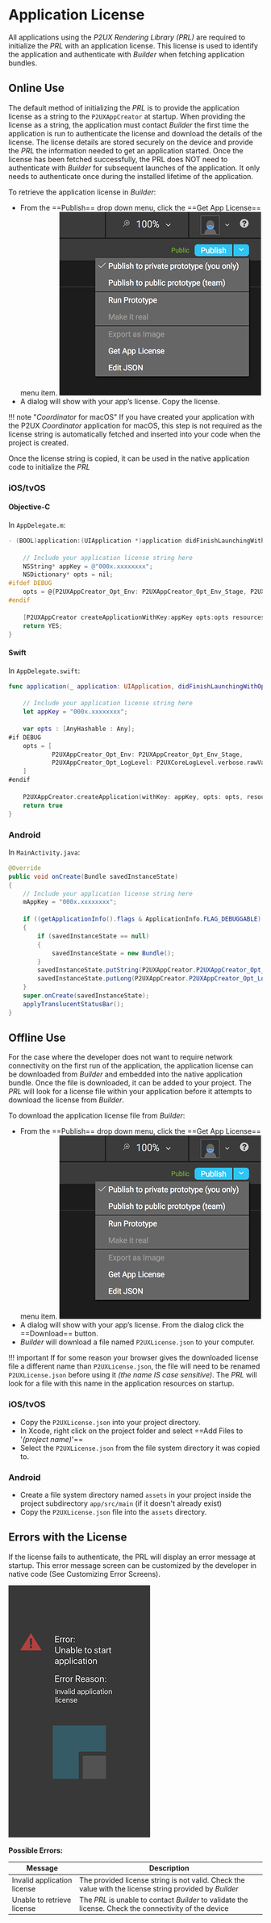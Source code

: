 # Application License

All applications using the *P2UX Rendering Library (PRL)* are required to initialize the *PRL* with an application license. This license is used to identify the application and authenticate with *Builder* when fetching application bundles. 

## Online Use
The default method of initializing the *PRL* is to provide the application license as a string to the `P2UXAppCreator` at startup. When providing the license as a string, the application must contact *Builder* the first time the application is run to authenticate the license and download the details of the license. The license details are stored securely on the device and provide the *PRL* the information needed to get an application started. Once the license has been fetched successfully, the PRL does NOT need to authenticate with *Builder* for subsequent launches of the application. It only needs to authenticate once during the installed lifetime of the application.

To retrieve the application license in *Builder*:

* From the ==Publish== drop down menu, click the ==Get App License== menu item.
![project wizard](../images/applicense/builderlicense.png)
* A dialog will show with your app’s license. Copy the license.

!!! note "*Coordinator* for macOS"
    If you have created your application with the P2UX *Coordinator* application for macOS, this step is not required as the license string is automatically fetched and inserted into your code when the project is created.

Once the license string is copied, it can be used in the native application code to initialize the *PRL*

### iOS/tvOS

#### Objective-C
In `AppDelegate.m`:
``` Objective-C hl_lines="4"
- (BOOL)application:(UIApplication *)application didFinishLaunchingWithOptions:(NSDictionary *)launchOptions {
    
    // Include your application license string here
    NSString* appKey = @"000x.xxxxxxxx";
    NSDictionary* opts = nil;
#ifdef DEBUG
    opts = @{P2UXAppCreator_Opt_Env: P2UXAppCreator_Opt_Env_Stage, P2UXAppCreator_Opt_LogLevel:[NSNumber numberWithInteger:P2UXCoreLogLevelVerbose]};
#endif

    [P2UXAppCreator createApplicationWithKey:appKey opts:opts resources:nil delegate:self];
    return YES;
}
```

#### Swift
In `AppDelegate.swift`:
``` Swift hl_lines="4"
func application(_ application: UIApplication, didFinishLaunchingWithOptions launchOptions: [UIApplicationLaunchOptionsKey: Any]?) -> Bool {
       
    // Include your application license string here  
    let appKey = "000x.xxxxxxxx";

    var opts : [AnyHashable : Any];
#if DEBUG
    opts = [
            P2UXAppCreator_Opt_Env: P2UXAppCreator_Opt_Env_Stage,
            P2UXAppCreator_Opt_LogLevel: P2UXCoreLogLevel.verbose.rawValue as NSNumber
    ]
#endif
        
    P2UXAppCreator.createApplication(withKey: appKey, opts: opts, resources: nil, delegate: self)
    return true
}
```

### Android
In `MainActivity.java`:
``` Java hl_lines="5"
@Override
public void onCreate(Bundle savedInstanceState)
{
    // Include your application license string here  
    mAppKey = "000x.xxxxxxxx";
    
    if ((getApplicationInfo().flags & ApplicationInfo.FLAG_DEBUGGABLE) == ApplicationInfo.FLAG_DEBUGGABLE)
    {
        if (savedInstanceState == null)
        {
            savedInstanceState = new Bundle();
        }
        savedInstanceState.putString(P2UXAppCreator.P2UXAppCreator_Opt_Env, P2UXAppCreator.P2UXAppCreator_Opt_Env_Stage);
        savedInstanceState.putLong(P2UXAppCreator.P2UXAppCreator_Opt_LogLevel, P2UXLog.P2UXCoreLogFlagVerbose);
    }
    super.onCreate(savedInstanceState);
    applyTranslucentStatusBar();
}
```

## Offline Use
For the case where the developer does not want to require network connectivity on the first run of the application, the application license can be downloaded from *Builder* and embedded into the native application bundle. Once the file is downloaded, it can be added to your project. The *PRL* will look for a license file within your application before it attempts to download the license from *Builder*.

To download the application license file from *Builder*:

* From the ==Publish== drop down menu, click the ==Get App License== menu item.
![project wizard](../images/applicense/builderlicense.png)
* A dialog will show with your app’s license. From the dialog click the ==Download== button.
* *Builder* will download a file named `P2UXLicense.json` to your computer. 

!!! important
    If for some reason your browser gives the downloaded license file a different name than `P2UXLicense.json`, the file will need to be renamed `P2UXLicense.json` before using it *(the name IS case sensitive)*. The *PRL* will look for a file with this name in the application resources on startup.


### iOS/tvOS

* Copy the `P2UXLicense.json` into your project directory.
* In Xcode, right click on the project folder and select ==Add Files to '*(project name)*'==
* Select the `P2UXLicense.json` from the file system directory it was copied to.

### Android

* Create a file system directory named `assets` in your project inside the project subdirectory `app/src/main` (if it doesn't already exist)
* Copy the `P2UXLicense.json` file into the `assets` directory.

## Errors with the License
If the license fails to authenticate, the PRL will display an error message at startup. This error message screen can be customized by the developer in native code (See Customizing Error Screens).

![license error](../images/applicense/error.png)

**Possible Errors:**

| Message | Description |
| --- | --- |
| Invalid application license | The provided license string is not valid. Check the value with the license string provided by *Builder* |
| Unable to retrieve license | The *PRL* is unable to contact *Builder* to validate the license. Check the connectivity of the device |

